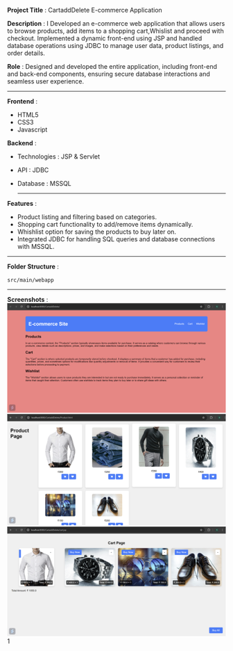 **Project Title** : CartaddDelete E-commerce Application

**Description** : I Developed an e-commerce web application that allows users to browse products, add items to a shopping cart,Whislist and proceed with checkout. Implemented a dynamic front-end using JSP and handled database operations using JDBC to manage user data, product listings, and order details.

**Role** : Designed and developed the entire application, including front-end and back-end components, ensuring secure database interactions and seamless user experience.

---

**Frontend** : 
- HTML5
- CSS3
- Javascript

**Backend** :
- Technologies : JSP & Servlet
- API : JDBC
- Database : MSSQL

  ---

**Features** :
- Product listing and filtering based on categories.
- Shopping cart functionality to add/remove items dynamically.
- Whishlist option for saving the products to buy later on.
-  Integrated JDBC for handling SQL queries and database connections with MSSQL.

---

**Folder Structure** :
```
src/main/webapp
```
---

**Screenshots** :
![](https://github.com/Srimuthu158/CartaddDelete/blob/main/Screenshot%20(1).png?raw=true)
![](https://github.com/Srimuthu158/CartaddDelete/blob/main/Screenshot%20(8).png?raw=true)
![](https://github.com/Srimuthu158/CartaddDelete/blob/main/Screenshot%20(9).png?raw=true)
1[](https://github.com/Srimuthu158/CartaddDelete/blob/main/Screenshot%20(10).png?raw=true)
